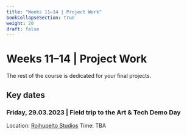 ```yaml
---
title: "Weeks 11–14 | Project Work"
bookCollapseSection: true
weight: 20
draft: false
---
```


# Weeks 11–14 | Project Work

The rest of the course is dedicated for your final projects.

## Key dates

### Friday, 29.03.2023 | Field trip to the Art & Tech Demo Day

Location: [Roihupelto Studios](https://studios.aalto.fi/roihupelto-studios/)
Time: TBA

